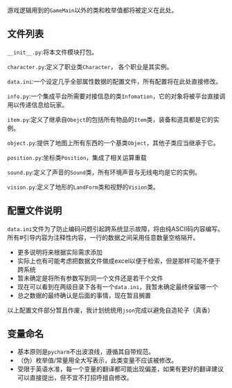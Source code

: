 游戏逻辑用到的`GameMain`以外的类和枚举值都将被定义在此处。

## 文件列表

`__init__.py`:将本文件模块打包。

`character.py`:定义了职业类`Character`，  各个职业是其实例。

`data.ini`:一个设定几乎全部属性数据的配置文件，所有配置将在此处直接修改。

`info.py`:一个集成平台所需要对接信息的类`Infomation`，它的对象将被平台直接调用以传递信息给玩家。

`item.py`:定义了继承自`Obejct`的包括所有物品的`Item`类，装备和道具都是它的实例。

`object.py`:提供了地图上所有东西的一个基类`Object`，其他子类应当继承于它。

`position.py`:坐标类`Position`，集成了相关运算重载

`sound.py`:定义了声音的`Sound`类，所有环境声音与无线电均是它的实例。

`vision.py`:定义了地形的`LandForm`类和视野的`Vision`类。

## 配置文件说明

`data.ini`文件为了防止编码问题引起跨系统显示故障，将由纯ASCII码内容编写。所有#引导内容为注释性内容，一行的数据之间采用任意数量空格隔开。

- 更多说明将来根据实际需求添加
- 实际上也有可能考虑把数据文件做成excel以便于检索，但是那样可能不便于跨系统
- 暂未确定是将所有参数写到同一个文件还是若干个文件
- 现在可以看到在两级目录下各有一个`data.ini`，我暂未确定最终保留哪一个
- 总之数据的最终确认是后面的事情，现在暂且搁置

以上配置文件部分暂且作废，我计划统统用`json`完成以避免自造轮子（真香）

## 变量命名

- 基本原则是`pycharm`不出波浪线，遵循其自带规范。
- （伪）枚举值/常量用全大写表示，此类变量不应该被修改。
- 受限于英语水准，每一个变量的翻译都可能出现偏差，如果有更好的翻译建议可以直接提出，但不宜不打招呼擅自修改。